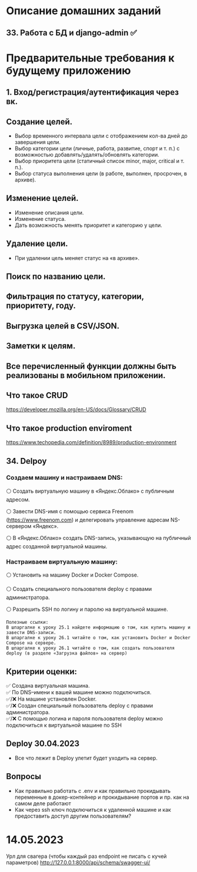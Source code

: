 # Описание домашних заданий

## 33. Работа с БД и django-admin  ✅


# Предварительные требования к будущему приложению

## 1. Вход/регистрация/аутентификация через вк.
## Создание целей.
- Выбор временного интервала цели с отображением кол-ва дней до завершения цели.
- Выбор категории цели (личные, работа, развитие, спорт и т. п.) с возможностью добавлять/удалять/обновлять категории.
- Выбор приоритета цели (статичный список minor, major, critical и т. п.).
- Выбор статуса выполнения цели (в работе, выполнен, просрочен, в архиве).

## Изменение целей.
- Изменение описания цели.
- Изменение статуса.
- Дать возможность менять приоритет и категорию у цели.

## Удаление цели.
- При удалении цель меняет статус на «в архиве».
## Поиск по названию цели.
## Фильтрация по статусу, категории, приоритету, году.
## Выгрузка целей в CSV/JSON.
## Заметки к целям.
## Все перечисленный функции должны быть реализованы в мобильном приложении.

## Что такое CRUD
https://developer.mozilla.org/en-US/docs/Glossary/CRUD
## Что такое production enviroment
https://www.techopedia.com/definition/8989/production-environment



## 34. Delpoy

###  Создаем машину и настраиваем DNS:
⚪️ Создать виртуальную машину в «Яндекс.Облако» с публичным адресом.

⚪️ Завести DNS-имя c помощью сервиса Freenom (https://www.freenom.com) и делегировать управление адресам NS-сервером «Яндекс».

⚪️ В «Яндекс.Облако» создать DNS-запись, указывающую на публичный адрес созданной виртуальной машины.

### Настраиваем виртуальную машину:
⚪️ Установить на машину Docker и Docker Compose.

⚪️ Создать специального пользователя deploy c правами администратора.

⚪️ Разрешить SSH по логину и паролю на виртуальной машине.

```
Полезные ссылки:
В шпаргалке к уроку 25.1 найдете информацию о том, как купить машину и завести DNS-записи.
В шпаргалке к уроку 26.1 читайте о том, как установить Docker и Docker Compose на сервере.
В шпаргалке к уроку 26.1 читайте о том, как создать пользователя deploy (в разделе «Загрузка файлов» на сервер)
```

## Критерии оценки:
✅ Создана виртуальная машина.<br>
✅ По DNS–имени к вашей машине можно подключиться.<br>
✅/❌ На машине установлен Docker.<br>
✅/❌ Создан специальный пользователь deploy с правами администратора.<br>
✅/❌ С помощью логина и пароля пользователя deploy можно подключиться к виртуальной машине по SSH<br>


## Deploy 30.04.2023
- Все что лежит в Deploy улетит будет уходить на сервер.


## Вопросы
- Как правильно работать с .env и как правильно прокидывать переменные в докер-контейнер и прокидывание портов и пр. как на самом деле работают
- Как через ssh ключ подключиться к удаленной машине и как предоставить доступ другим пользователям?


# 14.05.2023

Урл для свагера (чтобы каждый раз endpoint не писать с кучей параметров)
http://127.0.0.1:8000/api/schema/swagger-ui/